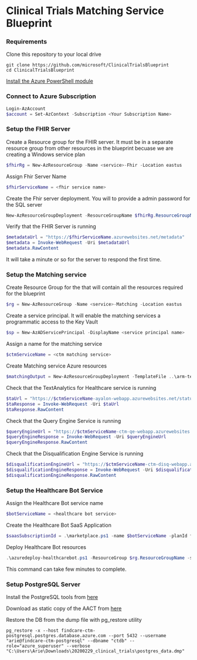 # Clinical Trials Matching Service Blueprint


### Requirements
Clone this repository to your local drive
```
git clone https://github.com/microsoft/ClinicalTrialsBlueprint
cd ClinicalTrialsBlueprint
```
[Install the Azure PowerShell module](https://docs.microsoft.com/en-us/powershell/azure/install-az-ps?view=azps-3.3.0)


### Connect to Azure Subscription
```PowerShell
Login-AzAccount
$account = Set-AzContext -Subscription <Your Subscription Name>
```

### Setup the FHIR Server
Create a Resource group for the FHIR server. It must be in a separate resource group from other resources in the blueprint becuase we are creating a Windows service plan

```PowerShell
$fhirRg = New-AzResourceGroup -Name <service>-Fhir -Location eastus
```
Assign Fhir Server Name
```PowerShell
$fhirServiceName = <fhir service name>
```

Create the Fhir server deployment. You will to provide a admin password for the SQL server

```PowerShell
New-AzResourceGroupDeployment -ResourceGroupName $fhirRg.ResourceGroupName -TemplateFile ..\arm-templates\azuredeploy-fhir.json -serviceName $fhirServiceName
```

Verify that the FHIR Server is running

```PowerShell
$metadataUrl = "https://$fhirServiceName.azurewebsites.net/metadata" 
$metadata = Invoke-WebRequest -Uri $metadataUrl
$metadata.RawContent
```
It will take a minute or so for the server to respond the first time.

### Setup the Matching service
Create Resource Group for the that will contain all the resources required for the blueprint

```PowerShell
$rg = New-AzResourceGroup -Name <service>-Matching -Location eastus
```

Create a service principal. It will enable the matching services a programmatic access to the Key Vault

```Powershell
$sp = New-AzADServicePrincipal -DisplayName <service principal name>
```

Assign a name for the matching service
```Powershell
$ctmServiceName = <ctm matching service>
```

Create Matching service Azure resources
```Powershell
$matchingOutput = New-AzResourceGroupDeployment -TemplateFile ..\arm-templates\azuredeploy-ctm.json -ResourceGroupName $rg.ResourceGroupName -serviceName $matchingServiceName  -servicePrincipalObjectId $sp.Id -servicePrincipleClientId $sp.ApplicationId -servicePrincipalClientSecret $sp.secret
```

Check that the TextAnalytics for Healthcare service is running
```powershell
$taUrl = "https://$ctmServiceName-ayalon-webapp.azurewebsites.net/status"
$taResponse = Invoke-WebRequest -Uri $taUrl
$taResponse.RawContent
```

Check that the Query Engine Service is running
```powershell
$queryEngineUrl = "https://$ctmServiceName-ctm-qe-webapp.azurewebsites.net/"
$queryEngineResponse = Invoke-WebRequest -Uri $queryEngineUrl
$queryEngineResponse.RawContent
```

Check that the Disqualification Engine Service is running
```powershell
$disqualificationEngineUrl = "https://$ctmServiceName-ctm-disq-webapp.azurewebsites.net/"
$disqualificationEngineResponse = Invoke-WebRequest -Uri $disqualificationEngineUrl
$disqualificationEngineResponse.RawContent
```

### Setup the Healthcare Bot Service
Assign the Healthcare Bot service name 
```Powershell
$botServiceName = <healthcare bot service>
```
Create the Healthcare Bot SaaS Application
```powershell
$saasSubscriptionId = .\marketplace.ps1 -name $botServiceName -planId free
```

Deploy Healthcare Bot resources

```powershell
.\azuredeploy-healthcarebot.ps1 -ResourceGroup $rg.ResourceGroupName -saasSubscriptionId $saasSubscriptionId  -serviceName $botServiceName -botLocation US -matchingParameters $matchingOutput.Outputs
```
This command can take few minutes to complete.

### Setup PostgreSQL Server
Install the PostgreSQL tools from [here](https://www.postgresql.org/download/windows/)

Download as static copy of the AACT from [here](https://aact.ctti-clinicaltrials.org/snapshots)

Restore the DB from the dump file with pg_restore utility
```
pg_restore -x --host findcare-ctm-postgresql.postgres.database.azure.com --port 5432 --username "arie@findcare-ctm-postgresql" --dbname "ctdb" --role="azure_superuser" --verbose "C:\Users\Arie\Downloads\20200229_clinical_trials\postgres_data.dmp"
```